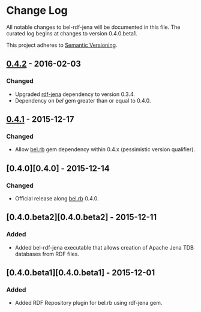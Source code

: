 # Change Log
All notable changes to bel-rdf-jena will be documented in this file. The curated log begins at changes to version 0.4.0.beta1.

This project adheres to [Semantic Versioning](http://semver.org/).

## [0.4.2][0.4.2] - 2016-02-03
### Changed
- Upgraded [rdf-jena][rdf-jena] dependency to version 0.3.4.
- Dependency on *bel* gem greater than or equal to 0.4.0.

## [0.4.1][0.4.1] - 2015-12-17
### Changed
- Allow [bel.rb][bel.rb] gem dependency within 0.4.x (pessimistic version qualifier).

## [0.4.0][0.4.0] - 2015-12-14
### Changed
- Official release along [bel.rb][bel.rb] 0.4.0.

## [0.4.0.beta2][0.4.0.beta2] - 2015-12-11
### Added
- Added bel-rdf-jena executable that allows creation of Apache Jena TDB databases from RDF files.

## [0.4.0.beta1][0.4.0.beta1] - 2015-12-01
### Added
- Added RDF Repository plugin for bel.rb using rdf-jena gem.

[bel.rb]:   https://rubygems.org/gems/bel
[rdf-jena]: https://rubygems.org/gems/rdf-jena
[0.4.2]:    https://github.com/OpenBEL/bel.rb-rdf-jena/compare/0.4.1...0.4.2
[0.4.1]:    https://github.com/OpenBEL/bel.rb-rdf-jena/compare/0.4.0...0.4.1
